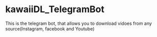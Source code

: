 # kawaiiDL_TelegramBot
This is the telegram bot, that allows you to download vidoes from any source(Instagram, facebook and Youtube)
